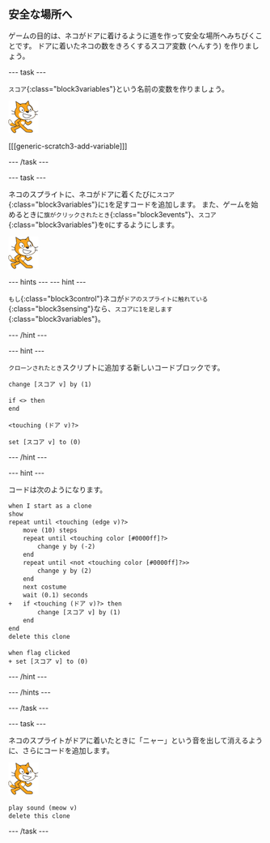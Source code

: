 ## 安全な場所へ

ゲームの目的は、ネコがドアに着けるように道を作って安全な場所へみちびくことです。 ドアに着いたネコの数をきろくするスコア変数 (へんすう) を作りましょう。

--- task ---

`スコア`{:class="block3variables"}という名前の変数を作りましょう。

![ネコのスプライト](images/cat-sprite.png)

[[[generic-scratch3-add-variable]]]

--- /task ---

--- task ---

ネコのスプライトに、ネコがドアに着くたびに`スコア`{:class="block3variables"}に`1`を足すコードを追加します。 また、ゲームを始めるときに`旗がクリックされたとき`{:class="block3events"}、`スコア`{:class="block3variables"}を`0`にするようにします。

![ネコのスプライト](images/cat-sprite.png)

--- hints ---
 --- hint ---

`もし`{:class="block3control"}ネコが`ドアのスプライトに触れている`{:class="block3sensing"}なら、`スコアに1を足します`{:class="block3variables"}。

--- /hint ---

--- hint ---

`クローンされたとき`スクリプトに追加する新しいコードブロックです。

```blocks3
change [スコア v] by (1)

if <> then
end

<touching (ドア v)?>

set [スコア v] to (0)
```

--- /hint ---

--- hint ---

コードは次のようになります。

```blocks3
when I start as a clone
show
repeat until <touching (edge v)?>
    move (10) steps
    repeat until <touching color [#0000ff]?>
        change y by (-2)
    end
    repeat until <not <touching color [#0000ff]?>>
        change y by (2)
    end
    next costume
    wait (0.1) seconds
+   if <touching (ドア v)?> then
        change [スコア v] by (1)
    end
end
delete this clone

when flag clicked
+ set [スコア v] to (0)
```

--- /hint ---

--- /hints ---

--- /task ---

--- task ---

ネコのスプライトがドアに着いたときに「ニャー」という音を出して消えるように、さらにコードを追加します。

![ネコのスプライト](images/cat-sprite.png)

```blocks3
play sound (meow v)
delete this clone
```

--- /task ---